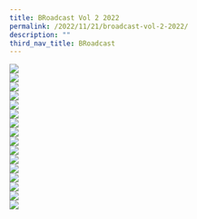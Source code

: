 ```yaml
---
title: BRoadcast Vol 2 2022
permalink: /2022/11/21/broadcast-vol-2-2022/
description: ""
third_nav_title: BRoadcast
---
```

<img src="/images/br1.jpg"><br>
<img src="/images/br2.jpg"><br>
<img src="/images/br3.jpg"><br>
<img src="/images/br4.jpg"><br>
<img src="/images/br5.jpg"><br>
<img src="/images/br6.jpg"><br>
<img src="/images/br7.jpg"><br>
<img src="/images/br8.jpg"><br>
<img src="/images/br9.jpg"><br>
<img src="/images/br10.jpg"><br>
<img src="/images/br11.jpg"><br>
<img src="/images/br12.jpg"><br>
<img src="/images/br13.jpg"><br>
<img src="/images/br14.jpg"><br>
<img src="/images/br15.jpg"><br>
<img src="/images/br16.jpg">